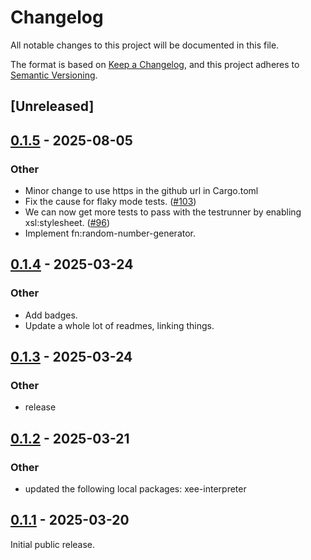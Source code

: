 # Changelog

All notable changes to this project will be documented in this file.

The format is based on [Keep a Changelog](https://keepachangelog.com/en/1.0.0/),
and this project adheres to [Semantic Versioning](https://semver.org/spec/v2.0.0.html).

## [Unreleased]

## [0.1.5](https://github.com/Paligo/xee/compare/xee-ir-v0.1.4...xee-ir-v0.1.5) - 2025-08-05

### Other

- Minor change to use https in the github url in Cargo.toml
- Fix the cause for flaky mode tests. ([#103](https://github.com/Paligo/xee/pull/103))
- We can now get more tests to pass with the testrunner by enabling xsl:stylesheet. ([#96](https://github.com/Paligo/xee/pull/96))
- Implement fn:random-number-generator.

## [0.1.4](https://github.com/Paligo/xee/compare/xee-ir-v0.1.3...xee-ir-v0.1.4) - 2025-03-24

### Other

- Add badges.
- Update a whole lot of readmes, linking things.

## [0.1.3](https://github.com/Paligo/xee/compare/xee-ir-v0.1.2...xee-ir-v0.1.3) - 2025-03-24

### Other

- release

## [0.1.2](https://github.com/Paligo/xee/compare/xee-ir-v0.1.1...xee-ir-v0.1.2) - 2025-03-21

### Other

- updated the following local packages: xee-interpreter

## [0.1.1](https://github.com/Paligo/xee/releases/tag/xee-ir-v0.1.1) - 2025-03-20

Initial public release.